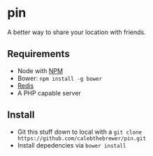 pin
===

A better way to share your location with friends.

## Requirements

- Node with [NPM](http://nodejs.org/download/)
- Bower: `npm install -g bower`
- [Redis](http://redis.io/download)
- A PHP capable server

## Install

- Git this stuff down to local with a `git clone https://github.com/calebthebrewer/pin.git`
- Install depedencies via `bower install`
